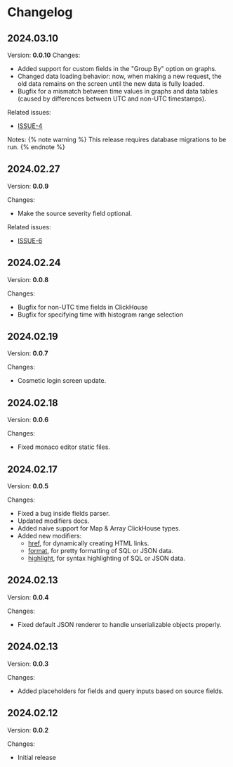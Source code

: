 # Changelog

## 2024.03.10
Version: **0.0.10**
Changes:
 - Added support for custom fields in the "Group By" option on graphs.
 - Changed data loading behavior: now, when making a new request, the old data remains on the screen until the new data is fully loaded.
 - Bugfix for a mismatch between time values in graphs and data tables (caused by differences between UTC and non-UTC timestamps).

Related issues:
 - [ISSUE-4](https://github.com/iamtelescope/telescope/issues/4)

Notes:
{% note warning %}
This release requires database migrations to be run.
{% endnote %}

## 2024.02.27
Version: **0.0.9**

Changes:
 - Make the source severity field optional.

Related issues:
 - [ISSUE-6](https://github.com/iamtelescope/telescope/issues/6)


## 2024.02.24
Version: **0.0.8**

Changes:
 - Bugfix for non-UTC time fields in ClickHouse
 - Bugfix for specifying time with histogram range selection

## 2024.02.19
Version: **0.0.7**

Changes:
- Cosmetic login screen update.

## 2024.02.18
Version: **0.0.6**

Changes:
- Fixed monaco editor static files.

## 2024.02.17
Version: **0.0.5**

Changes:
- Fixed a bug inside fields parser.
- Updated modifiers docs.
- Added naive support for Map & Array ClickHouse types.
- Added new modifiers:
    - [href](./ui/explorer/fields.md#href), for dynamically creating HTML links.
    - [format](./ui/explorer/fields.md#format), for pretty formatting of SQL or JSON data.
    - [highlight](./ui/explorer/fields.md#highlight), for syntax highlighting of SQL or JSON data.

## 2024.02.13
Version: **0.0.4**

Changes:
- Fixed default JSON renderer to handle unserializable objects properly.

## 2024.02.13
Version: **0.0.3**

Changes:
- Added placeholders for fields and query inputs based on source fields.

## 2024.02.12
Version: **0.0.2**

Changes:
 - Initial release
